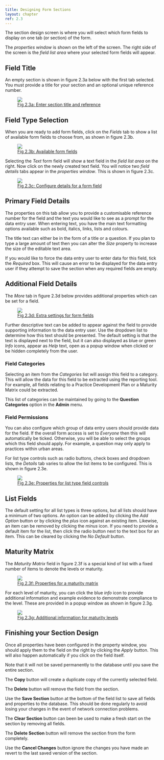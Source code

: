 ```yaml
---
title: Designing Form Sections
layout: chapter
ref: 2.3
---
```

The section design screen is where you will select which form fields to display on one tab (or section) of the form.

The *properties window* is shown on the left of the screen.  The right side of the screen is the *field list area* where your selected form fields will appear.


## Field Title

An empty section is shown in figure 2.3a below with the first tab selected.  You must provide a title for your section and an optional unique reference number.

<div>
<a href="{{ "/assets/images/sectiondesign_titletab.png" | prepend: site.url }}" data-lightbox="sectiondesign-image" data-title="Fig 2.3a Enter section title and reference">
  <figure>
    <img src="{{ "/assets/images/sectiondesign_titletab_medium.png" | prepend: site.url }}" />
    <figcaption>Fig 2.3a: Enter section title and reference</figcaption>
  </figure>
</a>
</div>


## Field Type Selection

When you are ready to add form fields, click on the *Fields* tab to show a list of available form fields to choose from, as shown in figure 2.3b.

<div>
<a href="{{ "/assets/images/sectiondesign_formfields.png" | prepend: site.url }}" data-lightbox="sectiondesign-image" data-title="Fig 2.3b Available form fields">
  <figure>
    <img src="{{ "/assets/images/sectiondesign_formfields_medium.png" | prepend: site.url }}" />
    <figcaption>Fig 2.3b: Available form fields</figcaption>
  </figure>
</a>
</div>

Selecting the *Text* form field will show a text field in the *field list area* on the right.  Now click on the newly created text field.  You will notice two *field details* tabs appear in the *properties window*.  This is shown in figure 2.3c.

<div>
<a href="{{ "/assets/images/sectiondesign_detailstab.png" | prepend: site.url }}" data-lightbox="sectiondesign-image" data-title="Fig 2.3c Configure details for a form field">
  <figure>
    <img src="{{ "/assets/images/sectiondesign_detailstab_medium.png" | prepend: site.url }}" />
    <figcaption>Fig 2.3c: Configure details for a form field</figcaption>
  </figure>
</a>
</div>

## Primary Field Details

The properties on this tab allow you to provide a customisable reference number for the field and the text you would like to see as a prompt for the data entry user.  When entering text, you have the main text formatting options available such as bold, italics, links, lists and colours.

The title text can either be in the form of a title or a question. If you plan to type a large amount of text then you can alter the *Size* property to increase the size of the editable text area.

If you would like to force the data entry user to enter data for this field, tick the  *Required* box. This will cause an error to be displayed for the data entry user if they attempt to save the section when any required fields are empty.


## Additional Field Details

The *More* tab in figure 2.3d below provides additional properties which can be set for a field.

<div>
<a href="{{ '/assets/images/sectiondesign_moretab.png' | prepend: site.url }}" data-lightbox="sectiondesign-image" data-title="Fig 2.3d Extra settings for form field">
<figure>
  <img src="{{ '/assets/images/sectiondesign_moretab_small.png' | prepend: site.url }}" />
  <figcaption>Fig 2.3d: Extra settings for form fields</figcaption>
</figure></a>
</div>

Further descriptive text can be added to appear against the field to provide supporting information to the data entry user.  Use the dropdown list to determine how this text should be presented.  The default setting is that the text is displayed next to the field, but it can also displayed as blue or green *Info* icons, appear as *Help* text, open as a popup window when clicked or be hidden completely from the user.

### Field Categories

Selecting an item from the *Categories* list will assign this field to a category.  This will allow the data for this field to be extracted using the reporting tool.  For example, all fields relating to a Practice Development Plan or a Maturity Matrix could be extracted.

This list of  categories can be maintained by going to the **Question Categories** option in the **Admin** menu.

### Field Permissions

You can also configure which group of data entry users should provide data for the field. If the overall form access is set to *Everyone* then this will automatically be ticked.  Otherwise, you will be able to select the groups which this field should apply.  For example, a question may only apply to practices within urban areas.

For list type controls such as radio buttons, check boxes and dropdown lists, the *Details* tab varies to allow the list items to be configured.  This is shown in figure 2.3e.

<div>
<a href="{{ "/assets/images/sectiondesign_listdetailstab.png" | prepend: site.url }}" data-lightbox="sectiondesign-image" data-title="Fig 2.3e Properties for list type field controls">
  <figure>
    <img src="{{ "/assets/images/sectiondesign_listdetailstab_small.png" | prepend: site.url }}" />
    <figcaption>Fig 2.3e: Properties for list type field controls</figcaption>
  </figure>
  </a>
</div>


## List Fields

The default setting for all list types is three options, but all lists should have a minimum of two options. An option can be added by clicking the *Add Option* button or by clicking the *plus* icon against an existing item. Likewise, an item can be removed by clicking the *minus* icon.
If you need to provide a default item for the list, then click the radio button next to the text box for an item. This can be cleared by clicking the *No Default* button.


## Maturity Matrix

The *Maturity Matrix* field in figure 2.3f is a special kind of list with a fixed number of items to denote the levels or maturity.  

<div>
<a href="{{ "/assets/images/sectiondesign_maturitymatrix.png" | prepend: site.url }}" data-lightbox="sectiondesign-image" data-title="Fig 2.3f Properties for a maturity matrix">
  <figure>
    <img src="{{ "/assets/images/sectiondesign_maturitymatrix_small.png" | prepend: site.url }}" />
    <figcaption>Fig 2.3f: Properties for a maturity matrix</figcaption>
  </figure>
</a>
</div>

For each level of maturity, you can click the blue *info* icon to provide additional information and example evidence to demonstrate compliance to the level. These are provided in a popup window as shown in figure 2.3g.

<div>
<a href="{{ "/assets/images/sectiondesign_maturitymatrix-info.png" | prepend: site.url }}" data-lightbox="sectiondesign-image" data-title="Fig 2.3g Additional information for maturity levels">
  <figure>
    <img src="{{ "/assets/images/sectiondesign_maturitymatrix-info_small.png" | prepend: site.url }}" />
    <figcaption>Fig 2.3g: Additional information for maturity levels</figcaption>
  </figure>
</a>
</div>


## Finishing your Section Design

Once all properties have been configured in the property window, you should apply them to the field on the right by clicking the *Apply* button. This will also happen automatically if you click on the field itself.

<div class="warning-box">
  Note that it will not be saved permanently to the database until you save the entire section.
</div>


The **Copy** button will create a duplicate copy of the currently selected field.

The **Delete** button will remove the field from the section.

Use the **Save Section** button at the bottom of the field list to save all fields and properties to the database. This should be done regularly to avoid losing your changes in the event of network connection problems.

 The **Clear Section** button can been be used to make a fresh start on the section by removing all fields.

 The **Delete Section** button will remove the section from the form completely.

 Use the **Cancel Changes** button ignore the changes you have made an revert to the last saved version of the section.
